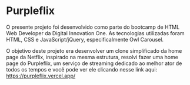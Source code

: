 # Purpleflix

O presente projeto foi desenvolvido como parte do bootcamp de HTML Web Developer da Digital Innovation One. As tecnologias utilizadas foram HTML, CSS e JavaScript/jQuery, especificalmente Owl Carousel. 

O objetivo deste projeto era desenvolver um clone simplificado da home page da Netflix, inspirado na mesma estrutura, resolvi fazer uma home page do Purpleflix, um serviço de streaming dedicado ao melhor ator de todos os tempos e você pode ver ele clicando nesse link aqui: https://purpleflix.vercel.app/ 
